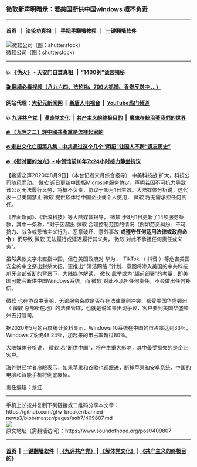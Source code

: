 ### 微软新声明暗示：若美国断供中国windows 概不负责
------------------------

#### [首页](https://github.com/gfw-breaker/banned-news3/blob/master/README.md) &nbsp;&nbsp;|&nbsp;&nbsp; [法轮功真相](https://github.com/begood0513/basic/blob/master/README.md)  &nbsp;&nbsp;|&nbsp;&nbsp; [手把手翻墙教程](https://github.com/gfw-breaker/guides/wiki)  &nbsp;&nbsp;|&nbsp;&nbsp; [一键翻墙软件](https://github.com/gfw-breaker/nogfw/blob/master/README.md)  



<div><img alt="微软公司（图：shutterstock）" src="https://img.soundofhope.org/2020-08/weiruan-1597030252992.png"/>
<br/><figcaption class="caption">
 微软公司（图：shutterstock）
</figcaption></div><hr/>

#### 💥 [《伪火》 - 天安门自焚真相 ](http://141.164.51.119:10000/videos/blog/weihuo.html)&nbsp; |&nbsp; [“1400例”谎言揭秘  ](http://141.164.51.119:10000/videos/blog/jiexi1400.html)

#### [ 🎬  翻墙必看视频（八九六四、法轮功、709大抓捕、香港反送中 ...）](https://github.com/gfw-breaker/links/blob/master/banned.md)

#### 网站代理：[大纪元新闻网](http://167.172.10.89:10080/gb/) &nbsp;|&nbsp; [新唐人电视台](http://167.172.10.89:8808/gb/) &nbsp;|&nbsp; [YouTube热门频道](http://158.247.203.241/youtube.html)

#### 💥 [九评共产党](http://141.164.51.119:10000/videos/res/jiuping/)&nbsp; |&nbsp; [漫谈党文化](http://141.164.51.119:10000/videos/res/mtdwh/)&nbsp; |&nbsp; [共产主义的终极目的](http://141.164.51.119:10000/videos/res/zjmd/)&nbsp; |&nbsp; [魔鬼在統治著我們的世界](http://141.164.51.119:10000/videos/res/TheSpecter/)  

#### [ 🔥  【九評之二】評中國共產黨是怎樣起家的](http://141.164.51.119:10000/videos/news/../res/jiuping/index.html)

#### [ 🔥  走出文化亡国第八集 - 中共通过这个几个“阴招”让国人不断“遗忘历史”  ](http://141.164.51.119:10000/videos/news/../res/zcwhwg/index.html)

#### [ 🔥  《街对面的烛光》- 中领馆前16年7x24小时接力静坐抗议](http://141.164.51.119:10000/videos/news/../legend/index.html)

<div><div class="Content__Wrapper sc-1bvya0-0 grZQxZ">
 <p class="meta-top">
  <span class="meta">
   【希望之声2020年8月9日】（本台记者宋月综合报导）
  </span>
  <ok href="/term/98433">
   中美科技战
  </ok>
  扩大，科技公司随风而动。
  <ok href="/term/2579">
   微软
  </ok>
  近日更新中国版Microsoft服务协定，声明若因不可抗力导致该公司无法履行义务，将概不负责，协议于10月1日生效。大陆媒体分析说，这代表一旦美国禁止
  <ok href="/term/2579">
   微软
  </ok>
  提供软体给中国企业或个人使用，
  <ok href="/term/2579">
   微软
  </ok>
  将无需承担任何责任。
 </p>
 <p>
  《界面新闻》、《新浪科技》等大陆媒体报导，
  <ok href="/term/2579">
   微软
  </ok>
  于8月1日更新了14项服务条款，其中一条称，“对于因超出
  <ok href="/term/2579">
   微软
  </ok>
  合理控制范围的情况（例如劳资纠纷、不可抗力、战争或恐怖主义行为、恶意破坏、意外事故
  <strong>
   或遵守任何适用法律或政府命令
  </strong>
  ）而导致
  <ok href="/term/2579">
   微软
  </ok>
  无法履行或延迟履行其义务，
  <ok href="/term/2579">
   微软
  </ok>
  对此不承担任何责任或义务”。
 </p>
 <div class="AD_Embed__Wrap-sc-1xslmin-0 igMuqX module desktop">
  <div>
  </div>
 </div>
 <p>
  虽然条款文字未直指中国，但在美国政府对
  <ok href="/term/1233">
   华为
  </ok>
  、
  <ok href="/term/116032">
   TikTok
  </ok>
  （
  <ok href="/term/92620">
   抖音
  </ok>
  ）等危害美国安全的中企祭出封杀大招，更推出“
  <ok href="/term/344008">
   清洁网络
  </ok>
  ”计划、意图将渗入美国的中共科技爪牙全部斩断的背景下，大陆媒体解读，
  <ok href="/term/2579">
   微软
  </ok>
  此举或为“超前部署”的考量，即美国可能会断供中国Windows系统，而
  <ok href="/term/2579">
   微软
  </ok>
  对此不承担任何责任，不会做出任何补偿。
 </p>
 <p>
  <ok href="/term/2579">
   微软
  </ok>
  也在协议中表明，无论服务条款是否存在法律原则冲突，都受美国华盛顿州（
  <ok href="/term/2579">
   微软
  </ok>
  总部所在地）的法律管辖，也就是说如果出现争议，客户要到美国华盛顿州去打官司。
 </p>
 <p>
  据2020年5月的百度统计资料显示，Windows 10系统在中国的市占率达到33％，Windows 7系统48.24％，加起来的市占率超过80％。
 </p>
 <div style="width:1px;height:1px;overflow:hidden;position:absolute;top:-99999px;left:-99999px;opacity:0.01">
  <p>
   在最新版的协议中，签约实体、法律选择和争议解决地一项指出：
  </p>
  <p>
   「当您依照这些条款使用所有其他服务时，您将与
   <ok href="/term/2579">
    微软
   </ok>
   公司 (One Microsoft Way, Redmond, WA 98052, U.S.A.) 签订合同，对于这些服务，无论是否存在法律原则冲突，这些条款都将受华盛顿州法律管辖。美国华盛顿州金郡的州法院或联邦法院具有非排他性管辖权」。
  </p>
  <br/>
  <br/>
  原文网址：
  <ok href="https://read01.com/4G50Q77.html">
   https://read01.com/4G50Q77.html
  </ok>
 </div>
 <p>
  大陆媒体分析说，
  <ok href="/term/2579">
   微软
  </ok>
  若“断供中国”，将产生重大影响，其中最受损失的是企业客户。
 </p>
 <p>
  <span class="css-901oao css-16my406 r-1qd0xha r-ad9z0x r-bcqeeo r-qvutc0">
   海外财经学者冷眼表示，如果苹果和谷歌也都跟进，断掉苹果和安卓系统，中国的电脑和智能手机将彻底废掉。
  </span>
 </p>
 <div style="width:1px;height:1px;overflow:hidden;position:absolute;top:-99999px;left:-99999px;opacity:0.01">
  <br/>
  原文网址：
  <ok href="https://read01.com/4G50Q77.html">
   https://read01.com/4G50Q77.html
  </ok>
 </div>
 <p class="meta-btm">
  责任编辑：蔡红
 </p>
</div>
</div>
<hr/>
手机上长按并复制下列链接或二维码分享本文章：<br/>
https://github.com/gfw-breaker/banned-news3/blob/master/pages/soh7/409807.md <br/>
<a href='https://github.com/gfw-breaker/banned-news3/blob/master/pages/soh7/409807.md'><img src='https://github.com/gfw-breaker/banned-news3/blob/master/pages/soh7/409807.md.png'/></a> <br/>
原文地址（需翻墙访问）：https://www.soundofhope.org/post/409807


------------------------
#### [首页](https://github.com/gfw-breaker/banned-news3/blob/master/README.md) &nbsp;|&nbsp; [一键翻墙软件](https://github.com/gfw-breaker/nogfw/blob/master/README.md) &nbsp;| [《九评共产党》](https://github.com/gfw-breaker/9ping.md/blob/master/README.md#九评之一评共产党是什么) | [《解体党文化》](https://github.com/gfw-breaker/jtdwh.md/blob/master/README.md) | [《共产主义的终极目的》](https://github.com/gfw-breaker/gczydzjmd.md/blob/master/README.md)


<img src='http://gfw-breaker.win/banned-news3/pages/soh7/409807.md' width='0px' height='0px'/>